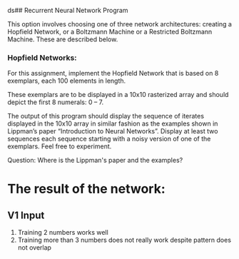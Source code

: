 ds## Recurrent Neural Network Program

This option involves choosing one of three network architectures: creating a Hopfield Network, or a Boltzmann Machine or a Restricted Boltzmann Machine.  These are described below.

### Hopfield Networks: 
For this assignment, implement the Hopfield Network that is based on 8 exemplars, each 100 elements in length.

These exemplars are to be displayed in a 10x10 rasterized array and should depict the first 8 numerals: 0 – 7. 

The output of this program should display the sequence of iterates displayed in the 10x10 array in similar fashion as the examples shown in Lippman’s paper “Introduction to Neural Networks”. 
Display at least two sequences each sequence starting with a noisy version of one of the exemplars.  Feel free to experiment.

Question: Where is the Lippman's paper and the examples?

# The result of the network:
## V1 Input
1. Training 2 numbers works well
2. Training more than 3 numbers does not really work despite pattern does not overlap

